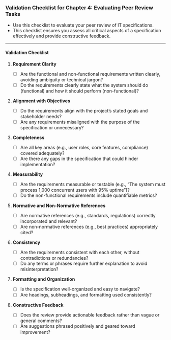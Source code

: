 ### Validation Checklist for Chapter 4: Evaluating Peer Review Tasks

* Use this checklist to evaluate your peer review of IT specifications. 
* This checklist ensures you assess all critical aspects of a specification effectively and provide constructive feedback.

---

#### **Validation Checklist**
1. **Requirement Clarity**
   - ☐ Are the functional and non-functional requirements written clearly, avoiding ambiguity or technical jargon?
   - ☐ Do the requirements clearly state what the system should do (functional) and how it should perform (non-functional)?

2. **Alignment with Objectives**
   - ☐ Do the requirements align with the project’s stated goals and stakeholder needs?
   - ☐ Are any requirements misaligned with the purpose of the specification or unnecessary?

3. **Completeness**
   - ☐ Are all key areas (e.g., user roles, core features, compliance) covered adequately?
   - ☐ Are there any gaps in the specification that could hinder implementation?

4. **Measurability**
   - ☐ Are the requirements measurable or testable (e.g., “The system must process 1,000 concurrent users with 95% uptime”)?
   - ☐ Do the non-functional requirements include quantifiable metrics?

5. **Normative and Non-Normative References**
   - ☐ Are normative references (e.g., standards, regulations) correctly incorporated and relevant?
   - ☐ Are non-normative references (e.g., best practices) appropriately cited?

6. **Consistency**
   - ☐ Are the requirements consistent with each other, without contradictions or redundancies?
   - ☐ Do any terms or phrases require further explanation to avoid misinterpretation?

7. **Formatting and Organization**
   - ☐ Is the specification well-organized and easy to navigate?
   - ☐ Are headings, subheadings, and formatting used consistently?

8. **Constructive Feedback**
   - ☐ Does the review provide actionable feedback rather than vague or general comments?
   - ☐ Are suggestions phrased positively and geared toward improvement?
